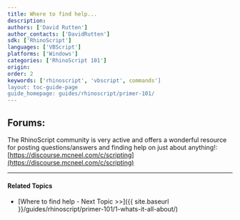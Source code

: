 ```yaml
---
title: Where to find help...
description:
authors: ['David Rutten']
author_contacts: ['DavidRutten']
sdk: ['RhinoScript']
languages: ['VBScript']
platforms: ['Windows']
categories: ['RhinoScript 101']
origin:
order: 2
keywords: ['rhinoscript', 'vbscript', commands']
layout: toc-guide-page
guide_homepage: guides/rhinoscript/primer-101/
---
```


## Forums:

The RhinoScript community is very active and offers a wonderful resource for posting questions/answers and finding help on just about anything!:
[https://discourse.mcneel.com/c/scripting](https://discourse.mcneel.com/c/scripting)



---

#### Related Topics

- [Where to find help - Next Topic >>]({{ site.baseurl }}/guides/rhinoscript/primer-101/1-whats-it-all-about/)
